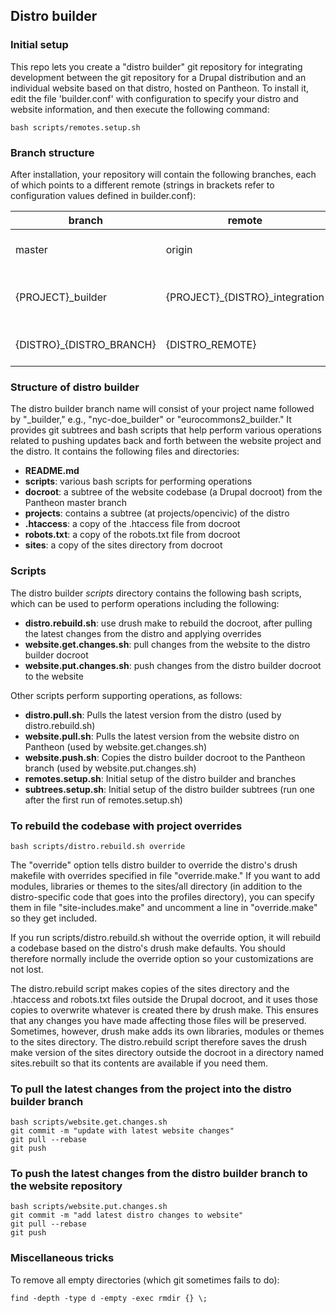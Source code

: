## Distro builder

### Initial setup

This repo lets you create a "distro builder" git repository for integrating development between
the git repository for a Drupal distribution and an individual website based on that distro,
hosted on Pantheon. To install it, edit the file 'builder.conf' with configuration to specify
your distro and website information, and then execute the following command:

````
bash scripts/remotes.setup.sh
````

### Branch structure

After installation, your repository will contain the following branches, each of which points
to a different remote (strings in brackets refer to configuration values defined in builder.conf):

| branch | remote | purpose |
| ------ | ------ | ------- |
| master | origin | website development on Pantheon |
| {PROJECT}_builder | {PROJECT}_{DISTRO}_integration | integration between the website and the distro |
| {DISTRO}_{DISTRO_BRANCH} | {DISTRO_REMOTE} | for pulling in updates to the distro |

### Structure of distro builder

The distro builder branch name will consist of your project name followed by "_builder," e.g.,
"nyc-doe_builder" or "eurocommons2_builder." It provides git subtrees and bash scripts that help perform various
operations related to pushing updates back and forth between the website project and the distro.
It contains the following files and directories:

* **README.md**
* **scripts**: various bash scripts for performing operations
* **docroot**: a subtree of the website codebase (a Drupal docroot) from the Pantheon master branch
* **projects**: contains a subtree (at projects/opencivic) of the distro
* **.htaccess**: a copy of the .htaccess file from docroot
* **robots.txt**: a copy of the robots.txt file from docroot
* **sites**: a copy of the sites directory from docroot

### Scripts

The distro builder _scripts_ directory contains the following bash scripts, which can be used to perform operations including the following:

* **distro.rebuild.sh**: use drush make to rebuild the docroot, after pulling the latest changes from the distro and applying overrides
* **website.get.changes.sh**: pull changes from the website to the distro builder docroot
* **website.put.changes.sh**: push changes from the distro builder docroot to the website

Other scripts perform supporting operations, as follows:

* **distro.pull.sh**: Pulls the latest version from the distro (used by distro.rebuild.sh)
* **website.pull.sh**: Pulls the latest version from the website distro on Pantheon (used by website.get.changes.sh)
* **website.push.sh**: Copies the distro builder docroot to the Pantheon branch (used by website.put.changes.sh)
* **remotes.setup.sh**: Initial setup of the distro builder and branches
* **subtrees.setup.sh**: Initial setup of the distro builder subtrees (run one after the first run of remotes.setup.sh)

### To rebuild the codebase with project overrides

    bash scripts/distro.rebuild.sh override

The "override" option tells distro builder to override the distro's drush makefile with overrides specified in file
"override.make." If you want to add modules, libraries or themes to the sites/all directory (in addition to the
distro-specific code that goes into the profiles directory), you can specify them in file "site-includes.make" and
uncomment a line in "override.make" so they get included.

If you run scripts/distro.rebuild.sh without the override option, it will rebuild a codebase based on the distro's
drush make defaults. You should therefore normally include the override option so your customizations are not lost.

The distro.rebuild script makes copies of the sites directory and the .htaccess and robots.txt files outside the Drupal
docroot, and it uses those copies to overwrite whatever is created there by drush make. This ensures that any changes
you have made affecting those files will be preserved. Sometimes, however, drush make adds its own libraries, modules
or themes to the sites directory. The distro.rebuild script therefore saves the drush make version of the sites
directory outside the docroot in a directory named sites.rebuilt so that its contents are available if you need them. 

### To pull the latest changes from the project into the distro builder branch

````
bash scripts/website.get.changes.sh
git commit -m "update with latest website changes"
git pull --rebase
git push
````

### To push the latest changes from the distro builder branch to the website repository

````
bash scripts/website.put.changes.sh
git commit -m "add latest distro changes to website"
git pull --rebase
git push
````

### Miscellaneous tricks

To remove all empty directories (which git sometimes fails to do):

    find -depth -type d -empty -exec rmdir {} \;
